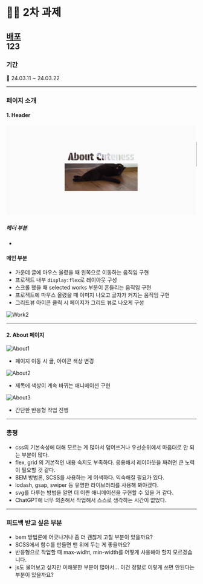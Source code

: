 # 👨‍💻 2차 과제

[배포](/)  
123
---

### 기간

📆 24.03.11 ~ 24.03.22

---

### 페이지 소개

#### 1. Header

![work1](/client/public/images/readme/header.png)

##### 헤더 부분

- 

#### 메인 부분

- 가운데 글에 마우스 올렸을 때 왼쪽으로 이동하는 움직임 구현
- 프로젝트 내부 `display:flex`로 레이아웃 구성
- 스크롤 했을 때 selected works 부분이 흔들리는 움직임 구현
- 프로젝트에 마우스 올렸을 때 이미지 나오고 글자가 커지는 움직임 구현
- 그리드뷰 아이콘 클릭 시 페이지가 그리드 뷰로 나오게 구성

![Work2](./public/images/readme/work2.png)

---

#### 2. About 페이지

![About1](./public/images/readme/about1.png)

- 페이지 이동 시 글, 아이콘 색상 변경

![About2](./public/images/readme/about2.png)

- 제목에 색상이 계속 바뀌는 애니메이션 구현

![About3](./public/images/readme/about3.png)

- 간단한 반응형 작업 진행

---

### 총평

- css의 기본속성에 대해 모르는 게 많아서 덮어쓰거나 우선순위에서 마음대로 안 되는 부분이 많다.
- flex, grid 의 기본적인 내용 숙지도 부족하다. 응용해서 레이아웃을 짜려면 큰 노력이 필요할 것 같다.
- BEM 방법론, SCSS를 사용하는 게 어색하다. 익숙해질 필요가 있다.
- lodash, gsap, swiper 등 유명한 라이브러리를 사용해 봐야겠다.
- svg를 다루는 방법을 알면 더 이쁜 애니메이션을 구현할 수 있을 거 같다.
- ChatGPT에 너무 의존해서 작업해서 스스로 생각하는 시간이 없었다.

---

### 피드백 받고 싶은 부분

- bem 방법론에 어긋나거나 좀 더 괜찮게 고칠 부분이 있을까요?
- SCSS에서 함수를 만들면 맨 위에 두는 게 좋을까요?
- 반응형으로 작업할 때 max-widht, min-width를 어떻게 사용해야 할지 모르겠습니다.
- js도 물어보고 싶지만 이해못한 부분이 많아서... 이건 정말로 이렇게 쓰면 안된다는 부분이 있을까요?
